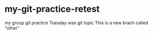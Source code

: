 # my-git-practice-retest
my group git practice
Tuesday was git topic
This is a new brach called "other"
